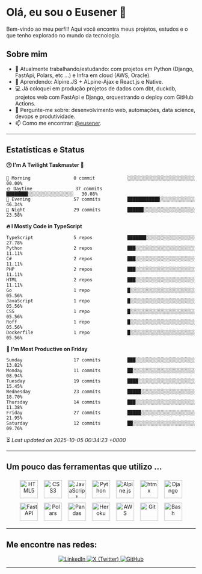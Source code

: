 # Olá, eu sou o Eusener 👋

Bem-vindo ao meu perfil! Aqui você encontra meus projetos, estudos e o que tenho explorado no mundo da tecnologia.

## Sobre mim
- 🔭 Atualmente trabalhando/estudando: com projetos em Python (Django, FastApi, Polars, etc ...) e Infra em cloud (AWS, Oracle).
- 🌱 Aprendendo: Alpine.JS + ALpine-Ajax e React.js e Native.
- 💻 Já coloquei em produção projetos de dados com dbt, duckdb, projetos web com FastApi e Django, orquestrando o deploy com GitHub Actions.
- 💬 Pergunte-me sobre: desenvolvimento web, automações, data science, devops e produtividade.
- 📫 Como me encontrar: [@eusener](https://github.com/eusener).

---

## Estatísticas e Status
<!--START_SECTION:readme-stats-->
**🕒 I'm A Twilight Taskmaster 🌆**

```text
🌅 Morning                0 commit            ░░░░░░░░░░░░░░░░░░░░░░░░░   00.00%
🌞 Daytime                37 commits          ████████░░░░░░░░░░░░░░░░░   30.08%
🌆 Evening                57 commits          ████████████░░░░░░░░░░░░░   46.34%
🌙 Night                  29 commits          ██████░░░░░░░░░░░░░░░░░░░   23.58%
```

**🔥 I Mostly Code in TypeScript**

```text
TypeScript               5 repos             ███████░░░░░░░░░░░░░░░░░░   27.78%
Python                   2 repos             ███░░░░░░░░░░░░░░░░░░░░░░   11.11%
C#                       2 repos             ███░░░░░░░░░░░░░░░░░░░░░░   11.11%
PHP                      2 repos             ███░░░░░░░░░░░░░░░░░░░░░░   11.11%
HTML                     2 repos             ███░░░░░░░░░░░░░░░░░░░░░░   11.11%
Go                       1 repo              █░░░░░░░░░░░░░░░░░░░░░░░░   05.56%
JavaScript               1 repo              █░░░░░░░░░░░░░░░░░░░░░░░░   05.56%
CSS                      1 repo              █░░░░░░░░░░░░░░░░░░░░░░░░   05.56%
Roff                     1 repo              █░░░░░░░░░░░░░░░░░░░░░░░░   05.56%
Dockerfile               1 repo              █░░░░░░░░░░░░░░░░░░░░░░░░   05.56%
```

**📅 I'm Most Productive on Friday**

```text
Sunday                   17 commits          ███░░░░░░░░░░░░░░░░░░░░░░   13.82%
Monday                   11 commits          ██░░░░░░░░░░░░░░░░░░░░░░░   08.94%
Tuesday                  19 commits          ████░░░░░░░░░░░░░░░░░░░░░   15.45%
Wednesday                23 commits          █████░░░░░░░░░░░░░░░░░░░░   18.70%
Thursday                 14 commits          ███░░░░░░░░░░░░░░░░░░░░░░   11.38%
Friday                   27 commits          █████░░░░░░░░░░░░░░░░░░░░   21.95%
Saturday                 12 commits          ██░░░░░░░░░░░░░░░░░░░░░░░   09.76%
```



⏳ *Last updated on 2025-10-05 00:34:23 +0000*
<!--END_SECTION:readme-stats--> 
---

## Um pouco das ferramentas que utilizo ... 

<div align="center">

<!-- Principais tecnologias (48x48) -->
<img src="https://cdn.jsdelivr.net/gh/devicons/devicon/icons/html5/html5-original.svg" alt="HTML5" title="HTML5" width="48" height="48" style="margin:6px;" />
<img src="https://cdn.jsdelivr.net/gh/devicons/devicon/icons/css3/css3-original.svg" alt="CSS3" title="CSS3" width="48" height="48" style="margin:6px;" />
<img src="https://cdn.jsdelivr.net/gh/devicons/devicon/icons/javascript/javascript-original.svg" alt="JavaScript" title="JavaScript" width="48" height="48" style="margin:6px;" />
<img src="https://cdn.jsdelivr.net/gh/devicons/devicon/icons/python/python-original.svg" alt="Python" title="Python" width="48" height="48" style="margin:6px;" />
<img src="https://cdn.jsdelivr.net/npm/simple-icons@latest/icons/alpinedotjs.svg" alt="Alpine.js" title="Alpine.js" width="48" height="48" style="margin:6px;" />
<img src="https://cdn.jsdelivr.net/npm/simple-icons@latest/icons/htmx.svg" alt="htmx" title="htmx" width="48" height="48" style="margin:6px;" />
<img src="https://cdn.jsdelivr.net/gh/devicons/devicon/icons/django/django-plain.svg" alt="Django" title="Django" width="48" height="48" style="margin:6px;" />
<img src="https://cdn.jsdelivr.net/gh/devicons/devicon/icons/fastapi/fastapi-plain.svg" alt="FastAPI" title="FastAPI" width="48" height="48" style="margin:6px;" />
<img src="https://cdn.jsdelivr.net/npm/simple-icons@latest/icons/polars.svg" alt="Polars" title="Polars" width="48" height="48" style="margin:6px;" />
<img src="https://cdn.jsdelivr.net/gh/devicons/devicon/icons/pandas/pandas-original.svg" alt="Pandas" title="Pandas" width="48" height="48" style="margin:6px;" />
<img src="https://cdn.jsdelivr.net/gh/devicons/devicon/icons/heroku/heroku-original.svg" alt="Heroku" title="Heroku" width="48" height="48" style="margin:6px;" />
<img src="https://cdn.jsdelivr.net/gh/devicons/devicon/icons/amazonwebservices/amazonwebservices-original.svg" alt="AWS" title="AWS" width="48" height="48" style="margin:6px;" />
<img src="https://cdn.jsdelivr.net/gh/devicons/devicon/icons/git/git-original.svg" alt="Git" title="Git" width="48" height="48" style="margin:6px;" />
<img src="https://cdn.jsdelivr.net/gh/devicons/devicon/icons/bash/bash-original.svg" alt="Bash" title="Bash" width="48" height="48" style="margin:6px;" />

</div>

---

## Me encontre nas redes:

<div align="center">

  <!-- Badges de redes sociais -->
  <a href="https://linkedin.com/in/eusener" target="_blank">
    <img src="https://img.shields.io/badge/LinkedIn-0A66C2?style=for-the-badge&logo=linkedin&logoColor=white" alt="LinkedIn" />
  </a>
  <a href="https://x.com/eusener" target="_blank">
    <img src="https://img.shields.io/badge/X-000000?style=for-the-badge&logo=x&logoColor=white" alt="X (Twitter)" />
  </a>
  <a href="https://github.com/eusener" target="_blank">
    <img src="https://img.shields.io/badge/GitHub-181717?style=for-the-badge&logo=github&logoColor=white" alt="GitHub" />
  </a>

</div>

---


